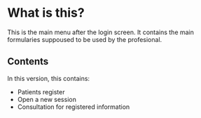 # What is this?

This is the main menu after the login screen. 
It contains the main formularies suppoused to be used by the profesional.

## Contents

In this version, this contains:

- Patients register
- Open a new session
- Consultation for registered information